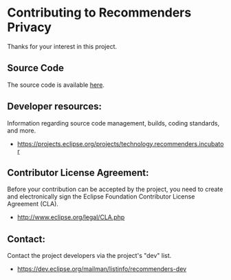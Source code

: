 Contributing to Recommenders Privacy
====================================

Thanks for your interest in this project.

Source Code
-----------

The source code is available [here](http://git.eclipse.org/c/recommenders.incubator/org.eclipse.recommenders.privacy.git/).


Developer resources:
--------------------

Information regarding source code management, builds, coding standards, and more.

- https://projects.eclipse.org/projects/technology.recommenders.incubator

Contributor License Agreement:
------------------------------

Before your contribution can be accepted by the project, you need to create and electronically sign the Eclipse Foundation Contributor License Agreement (CLA).

- http://www.eclipse.org/legal/CLA.php

Contact:
--------

Contact the project developers via the project's "dev" list.

- https://dev.eclipse.org/mailman/listinfo/recommenders-dev

